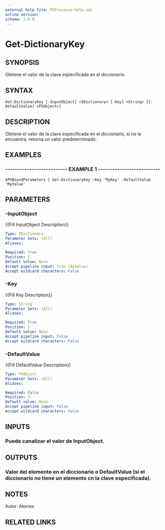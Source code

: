 ```yaml
---
external help file: PSProcessa-help.xml
online version: 
schema: 2.0.0
---
```


# Get-DictionaryKey

## SYNOPSIS
Obtiene el valor de la clave especificada en el diccionario.

## SYNTAX

```
Get-DictionaryKey [-InputObject] <IDictionary> [-Key] <String> [[-DefaultValue] <PSObject>]
```

## DESCRIPTION
Obtiene el valor de la clave especificada en el diccionario, si no la encuentra, retorna un valor predeterminado.

## EXAMPLES

### -------------------------- EXAMPLE 1 --------------------------
```
$PSBoundParameters | Get-DictionaryKey -Key 'MyKey' -DefaultValue 'MyValue'
```

## PARAMETERS

### -InputObject
{{Fill InputObject Description}}

```yaml
Type: IDictionary
Parameter Sets: (All)
Aliases: 

Required: True
Position: 1
Default value: None
Accept pipeline input: True (ByValue)
Accept wildcard characters: False
```

### -Key
{{Fill Key Description}}

```yaml
Type: String
Parameter Sets: (All)
Aliases: 

Required: True
Position: 2
Default value: None
Accept pipeline input: False
Accept wildcard characters: False
```

### -DefaultValue
{{Fill DefaultValue Description}}

```yaml
Type: PSObject
Parameter Sets: (All)
Aliases: 

Required: False
Position: 3
Default value: None
Accept pipeline input: False
Accept wildcard characters: False
```

## INPUTS

### Puede canalizar el valor de InputObject.

## OUTPUTS

### Valor del elemento en el diccionario o DefaultValue (si el diccionario no tiene un elemento cn la clave especificada).

## NOTES
Autor: Atorres

## RELATED LINKS

